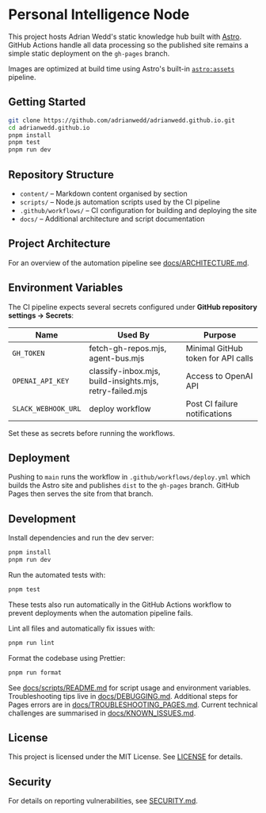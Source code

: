 # Personal Intelligence Node

This project hosts Adrian Wedd's static knowledge hub built with [Astro](https://astro.build/). GitHub Actions handle all data processing so the published site remains a simple static deployment on the `gh-pages` branch.

Images are optimized at build time using Astro's built-in [`astro:assets`](https://docs.astro.build/en/guides/assets/) pipeline.


## Getting Started

```bash
git clone https://github.com/adrianwedd/adrianwedd.github.io.git
cd adrianwedd.github.io
pnpm install
pnpm test
pnpm run dev
```

## Repository Structure

- `content/` – Markdown content organised by section
- `scripts/` – Node.js automation scripts used by the CI pipeline
- `.github/workflows/` – CI configuration for building and deploying the site
- `docs/` – Additional architecture and script documentation

## Project Architecture

For an overview of the automation pipeline see [docs/ARCHITECTURE.md](docs/ARCHITECTURE.md).

## Environment Variables

The CI pipeline expects several secrets configured under **GitHub repository settings → Secrets**:

| Name                | Used By                           | Purpose                            |
| ------------------- | --------------------------------- | ---------------------------------- |
| `GH_TOKEN`          | fetch-gh-repos.mjs, agent-bus.mjs | Minimal GitHub token for API calls |
| `OPENAI_API_KEY`    | classify-inbox.mjs, build-insights.mjs, retry-failed.mjs | Access to OpenAI API               |
| `SLACK_WEBHOOK_URL` | deploy workflow                   | Post CI failure notifications      |

Set these as secrets before running the workflows.

## Deployment

Pushing to `main` runs the workflow in `.github/workflows/deploy.yml` which builds the Astro site and publishes `dist` to the `gh-pages` branch. GitHub Pages then serves the site from that branch.


## Development

Install dependencies and run the dev server:

```bash
pnpm install
pnpm run dev
```

Run the automated tests with:

```bash
pnpm test
```

These tests also run automatically in the GitHub Actions workflow to prevent deployments when the automation pipeline fails.

Lint all files and automatically fix issues with:

```bash
pnpm run lint
```

Format the codebase using Prettier:

```bash
pnpm run format
```

See [docs/scripts/README.md](docs/scripts/README.md) for script usage and environment variables. Troubleshooting tips live in [docs/DEBUGGING.md](docs/DEBUGGING.md). Additional steps for Pages errors are in [docs/TROUBLESHOOTING_PAGES.md](docs/TROUBLESHOOTING_PAGES.md). Current technical challenges are summarised in [docs/KNOWN_ISSUES.md](docs/KNOWN_ISSUES.md).

## License

This project is licensed under the MIT License. See [LICENSE](LICENSE) for details.

## Security

For details on reporting vulnerabilities, see [SECURITY.md](SECURITY.md).
